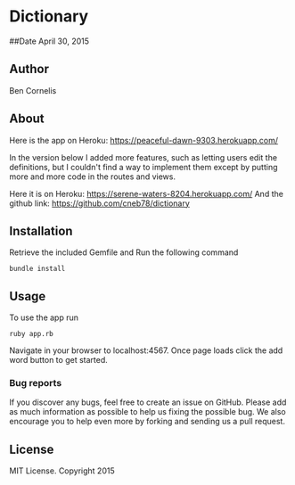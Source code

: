# Dictionary

##Date
April 30, 2015

## Author
Ben Cornelis

## About

Here is the app on Heroku:
https://peaceful-dawn-9303.herokuapp.com/

In the version below I added more features, such as letting users edit the definitions,
but I couldn't find a way to implement them except by putting more and more code in the routes and views.

Here it is on Heroku:
https://serene-waters-8204.herokuapp.com/
And the github link:
https://github.com/cneb78/dictionary

## Installation


Retrieve the included Gemfile and Run the following command
```
bundle install
```

## Usage

To use the app run
```
ruby app.rb
```
Navigate in your browser to localhost:4567. Once page loads click the add word button to get started.

### Bug reports

If you discover any bugs, feel free to create an issue on GitHub. Please add as much information as
possible to help us fixing the possible bug. We also encourage you to help even more by forking and
sending us a pull request.




## License

MIT License. Copyright 2015
